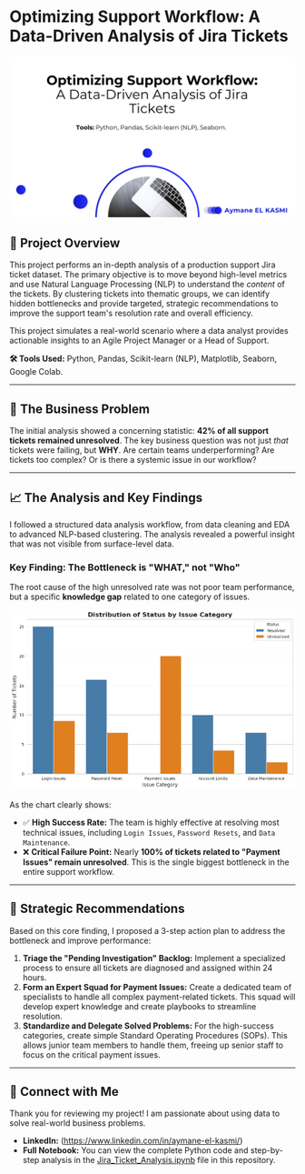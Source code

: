 # Optimizing Support Workflow: A Data-Driven Analysis of Jira Tickets

![Jira Project Cover](https://github.com/ELKSMI/Jira-Ticket-Analysis/blob/main/cover.png)  <!-- Optional: Add a nice cover image -->

## 📄 Project Overview
This project performs an in-depth analysis of a production support Jira ticket dataset. The primary objective is to move beyond high-level metrics and use Natural Language Processing (NLP) to understand the *content* of the tickets. By clustering tickets into thematic groups, we can identify hidden bottlenecks and provide targeted, strategic recommendations to improve the support team's resolution rate and overall efficiency.

This project simulates a real-world scenario where a data analyst provides actionable insights to an Agile Project Manager or a Head of Support.

**🛠️ Tools Used:** Python, Pandas, Scikit-learn (NLP), Matplotlib, Seaborn, Google Colab.

---

## 🎯 The Business Problem
The initial analysis showed a concerning statistic: **42% of all support tickets remained unresolved**. The key business question was not just *that* tickets were failing, but **WHY**. Are certain teams underperforming? Are tickets too complex? Or is there a systemic issue in our workflow?

---

## 📈 The Analysis and Key Findings
I followed a structured data analysis workflow, from data cleaning and EDA to advanced NLP-based clustering. The analysis revealed a powerful insight that was not visible from surface-level data.

### Key Finding: The Bottleneck is "WHAT," not "Who"

The root cause of the high unresolved rate was not poor team performance, but a specific **knowledge gap** related to one category of issues.

![Evidence Chart](https://github.com/ELKSMI/Jira-Ticket-Analysis/blob/main/evidence_chart.png)  <!-- **IMPORTANT**: Upload your chart to the repo and link it here -->

As the chart clearly shows:
- ✅ **High Success Rate:** The team is highly effective at resolving most technical issues, including `Login Issues`, `Password Resets`, and `Data Maintenance`.
- ❌ **Critical Failure Point:** Nearly **100% of tickets related to "Payment Issues" remain unresolved**. This is the single biggest bottleneck in the entire support workflow.

---

## 🚀 Strategic Recommendations
Based on this core finding, I proposed a 3-step action plan to address the bottleneck and improve performance:

1.  **Triage the "Pending Investigation" Backlog:** Implement a specialized process to ensure all tickets are diagnosed and assigned within 24 hours.
2.  **Form an Expert Squad for Payment Issues:** Create a dedicated team of specialists to handle all complex payment-related tickets. This squad will develop expert knowledge and create playbooks to streamline resolution.
3.  **Standardize and Delegate Solved Problems:** For the high-success categories, create simple Standard Operating Procedures (SOPs). This allows junior team members to handle them, freeing up senior staff to focus on the critical payment issues.

---

## 🔗 Connect with Me
Thank you for reviewing my project! I am passionate about using data to solve real-world business problems.

*   **LinkedIn:** (https://www.linkedin.com/in/aymane-el-kasmi/)
*   **Full Notebook:** You can view the complete Python code and step-by-step analysis in the [Jira_Ticket_Analysis.ipynb](https://github.com/ELKSMI/Jira-Ticket-Analysis/blob/main/Jira_Ticket_Analysis.ipynb) file in this repository.
